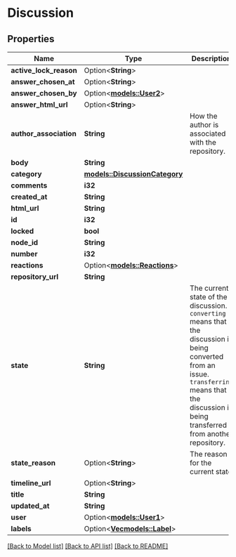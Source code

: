 # Discussion

## Properties

Name | Type | Description | Notes
------------ | ------------- | ------------- | -------------
**active_lock_reason** | Option<**String**> |  | 
**answer_chosen_at** | Option<**String**> |  | 
**answer_chosen_by** | Option<[**models::User2**](User_2.md)> |  | 
**answer_html_url** | Option<**String**> |  | 
**author_association** | **String** | How the author is associated with the repository. | 
**body** | **String** |  | 
**category** | [**models::DiscussionCategory**](discussion_category.md) |  | 
**comments** | **i32** |  | 
**created_at** | **String** |  | 
**html_url** | **String** |  | 
**id** | **i32** |  | 
**locked** | **bool** |  | 
**node_id** | **String** |  | 
**number** | **i32** |  | 
**reactions** | Option<[**models::Reactions**](Reactions.md)> |  | [optional]
**repository_url** | **String** |  | 
**state** | **String** | The current state of the discussion. `converting` means that the discussion is being converted from an issue. `transferring` means that the discussion is being transferred from another repository. | 
**state_reason** | Option<**String**> | The reason for the current state | 
**timeline_url** | Option<**String**> |  | [optional]
**title** | **String** |  | 
**updated_at** | **String** |  | 
**user** | Option<[**models::User1**](User_1.md)> |  | 
**labels** | Option<[**Vec<models::Label>**](label.md)> |  | [optional]

[[Back to Model list]](../README.md#documentation-for-models) [[Back to API list]](../README.md#documentation-for-api-endpoints) [[Back to README]](../README.md)


